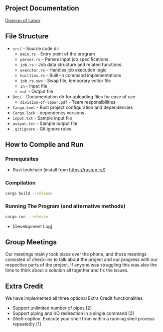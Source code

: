 ## Project Documentation

[Division of Labor](Doc/division-of-labor.pdf)

## File Structure
- `src/` - Source code dir
  - `main.rs` - Entry point of the program
  - `parser.rs` - Parses input job specifications
  - `job.rs` - Job data structure and related functions
  - `executor.rs` - Handles job execution logic
  - `builtins.rs` - Built-in command implementations
  - `job.rs.swo` - Swap file, temporary editor file
  - `in` - Input file
  - `out` - Output file
- `Doc/` - Documentation dir for uploading files for ease of use
  - `division-of-labor.pdf` - Team responsibilities
- `Cargo.toml` - Rust project configuration and dependencies
- `Cargo.lock` - dependency versions
- `input.txt` -  Sample input file
- `output.txt` - Sample output file
- `.gitignore` - Git ignore rules

## How to Compile and Run
### Prerequisites
- Rust toolchain (install from https://rustup.rs/)

### Compilation
```bash
cargo build --release
```
### Running The Program (and alternative methods)
```bash
cargo run --release

```

- [Development Log]

## Group Meetings
Our meetings mainly took place over the phone, and those meetings consisted of check-ins to talk about the project and our progress with our respective parts of the project. If anyone was struggling this was also the time to think about a solution all together and fix the issues.

## Extra Credit
We have implemented all three optional Extra Credit functionalities
* Support unlimited number of pipes [2]
* Support piping and I/O redirection in a single command [2]
* Shell-ception: Execute your shell from within a running shell process repeatedly [1]
